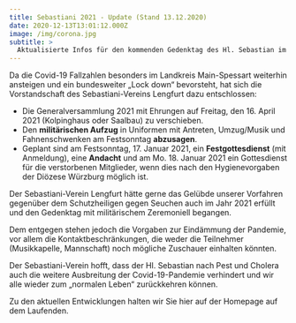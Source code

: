 ```yaml
---
title: Sebastiani 2021 - Update (Stand 13.12.2020)
date: 2020-12-13T13:01:12.000Z
image: /img/corona.jpg
subtitle: >
  Aktualisierte Infos für den kommenden Gedenktag des Hl. Sebastian im Jahr 2021 - Stand 13.12.2020
---
```


Da die Covid-19 Fallzahlen besonders im Landkreis Main-Spessart weiterhin ansteigen und ein bundesweiter „Lock down“ bevorsteht, hat sich die Vorstandschaft des Sebastiani-Vereins Lengfurt dazu entschlossen:

* Die Generalversammlung 2021 mit Ehrungen auf Freitag, den 16. April 2021 (Kolpinghaus oder Saalbau) zu verschieben.
* Den **militärischen Aufzug** in Uniformen mit Antreten, Umzug/Musik und Fahnenschwenken am Festsonntag **abzusagen**.
* Geplant sind am Festsonntag, 17. Januar 2021, ein **Festgottesdienst** (mit Anmeldung), eine **Andacht** und am Mo. 18. Januar 2021 ein Gottesdienst für die verstorbenen Mitglieder, wenn dies nach den Hygienevorgaben der Diözese Würzburg möglich ist.

Der Sebastiani-Verein Lengfurt hätte gerne das Gelübde unserer Vorfahren gegenüber dem Schutzheiligen gegen Seuchen auch im Jahr 2021 erfüllt und den Gedenktag mit militärischem Zeremoniell begangen.

Dem entgegen stehen jedoch die Vorgaben zur Eindämmung der Pandemie, vor allem die Kontaktbeschränkungen, die weder die Teilnehmer (Musikkapelle, Mannschaft) noch mögliche Zuschauer einhalten könnten.

Der Sebastiani-Verein hofft, dass der Hl. Sebastian nach Pest und Cholera auch die weitere Ausbreitung der Covid-19-Pandemie verhindert und wir alle wieder zum „normalen Leben“ zurückkehren können.

Zu den aktuellen Entwicklungen halten wir Sie hier auf der Homepage auf dem Laufenden.